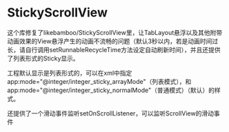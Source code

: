 # StickyScrollView
这个库修复了likebamboo/StickyScrollView里，让TabLayout悬浮以及其他附带动画效果的View悬浮产生的动画不流畅的问题（默认3秒以内，若是动画时间过长，请自行调用setRunnableRecycleTime方法设定自动刷新时间），并且还提供了列表形式的Sticky显示。

工程默认显示是列表形式的，可以在xml中指定  app:mode="@integer/integer_sticky_arrayMode"（列表模式），和app:mode="@integer/integer_sticky_normalMode"（普通模式）（默认）的样式。

还提供了一个滑动事件监听setOnScrollListener，可以监听ScrollView的滑动事件

